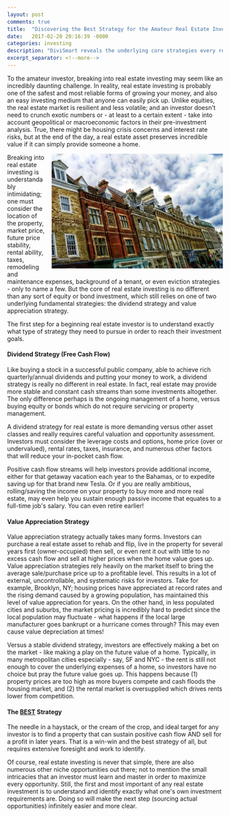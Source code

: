 ```yaml
---
layout: post
comments: true
title:  "Discovering the Best Strategy for the Amateur Real Estate Investor"
date:   2017-02-20 20:16:39 -0800
categories: investing
description: "DiviSmart reveals the underlying core strategies every real estate investor should know before getting started. Understanding which strategy and one's risk appetite is key to real estate investing success. Discover what your goals are and implement the perfect strategy to discover financial freedom."
excerpt_separator: <!--more-->
---
```


To the amateur investor, breaking into real estate investing may seem like an incredibly daunting challenge. In reality, real estate investing is probably one of the safest and most reliable forms of growing your money, and also an easy investing medium that anyone can easily pick up. Unlike equities, the real estate market is resilient and less volatile; and an investor doesn't need to crunch exotic numbers or - at least to a certain extent - take into account geopolitical or macroeconomic factors in their pre-investment analysis. True, there might be housing crisis concerns and interest rate risks, but at the end of the day, a real estate asset preserves incredible value if it can simply provide someone a home.

<!--more-->

<img src="/assets/images/cambridge-66714_1280.jpg" width="400" style="float: right; margin: 0px 0px 15px 15px;" />

Breaking into real estate investing is understandably intimidating; one must consider the location of the property, market price, future price stability, rental ability, taxes, remodeling and maintenance expenses, background of a tenant, or even eviction strategies - only to name a few. But the core of real estate investing is no different than any sort of equity or bond investment, which still relies on one of two underlying fundamental strategies: the dividend strategy and value appreciation strategy.

The first step for a beginning real estate investor is to understand exactly what type of strategy they need to pursue in order to reach their investment goals.


<h4>Dividend Strategy (Free Cash Flow)</h4>

Like buying a stock in a successful public company, able to achieve rich quarterly/annual dividends and putting your money to work, a dividend strategy is really no different in real estate. In fact, real estate may provide more stable and constant cash streams than some investments altogether. The only difference perhaps is the ongoing management of a home, versus buying equity or bonds which do not require servicing or property management.

A dividend strategy for real estate is more demanding versus other asset classes and really requires careful valuation and opportunity assessment. Investors must consider the leverage costs and options, home price (over or undervalued), rental rates, taxes, insurance, and numerous other factors that will reduce your in-pocket cash flow.

Positive cash flow streams will help investors provide additional income, either for that getaway vacation each year to the Bahamas, or to expedite saving up for that brand new Tesla. Or if you are really ambitious, rolling/saving the income on your property to buy more and more real estate, may even help you sustain enough passive income that equates to a full-time job's salary. You can even retire earlier!

<h4>Value Appreciation Strategy</h4>

Value appreciation strategy actually takes many forms. Investors can purchase a real estate asset to rehab and flip, live in the property for several years first (owner-occupied) then sell, or even rent it out with little to no excess cash flow and sell at higher prices when the home value goes up. Value appreciation strategies rely heavily on the market itself to bring the average sale/purchase price up to a profitable level. This results in a lot of external, uncontrollable, and systematic risks for investors. Take for example, Brooklyn, NY; housing prices have appreciated at record rates and the rising demand caused by a growing population, has maintained this level of value appreciation for years. On the other hand, in less populated cities and suburbs, the market pricing is incredibly hard to predict since the local population may fluctuate - what happens if the local large manufacturer goes bankrupt or a hurricane comes through? This may even cause value depreciation at times!

Versus a stable dividend strategy, investors are effectively making a bet on the market - like making a play on the future value of a home. Typically, in many metropolitan cities especially - say, SF and NYC - the rent is still not enough to cover the underlying expenses of a home, so investors have no choice but pray the future value goes up. This happens because (1) property prices are too high as more buyers compete and cash floods the housing market, and (2) the rental market is oversupplied which drives rents lower from competition.

<h4>The <u>BEST</u> Strategy</h4>

The needle in a haystack, or the cream of the crop, and ideal target for any investor is to find a property that can sustain positive cash flow AND sell for a profit in later years. That is a win-win and the best strategy of all, but requires extensive foresight and work to identify.

Of course, real estate investing is never that simple, there are also numerous other niche opportunities out there; not to mention the small intricacies that an investor must learn and master in order to maximize every opportunity. Still, the first and most important of any real estate investment is to understand and identify exactly what one's own investment requirements are. Doing so will make the next step (sourcing actual opportunities) infinitely easier and more clear.


